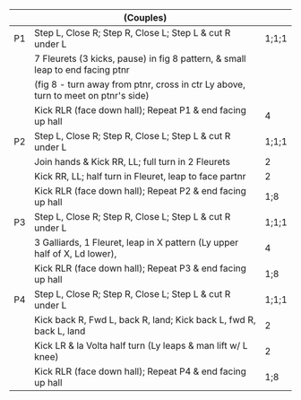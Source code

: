 ||(Couples)||
|-----|----|-----|
|P1| Step L, Close R; Step R, Close L; Step L & cut  R under L |1;1;1|
||7 Fleurets (3 kicks, pause) in fig 8 pattern, & small leap to end facing ptnr||
||(fig 8 - turn away from ptnr, cross in ctr Ly above, turn to meet on ptnr's side)||
||Kick RLR (face down hall); Repeat P1 & end facing up hall|4|
|P2| Step L, Close R; Step R, Close L; Step L & cut  R under L|1;1;1|
||Join hands & Kick RR, LL; full turn in 2 Fleurets|2|
||Kick RR, LL; half turn in Fleuret, leap to face partnr|2|
||Kick RLR (face down hall); Repeat P2 & end facing up hall|1;8|
|P3| Step L, Close R; Step R, Close L; Step L & cut  R under L |1;1;1|
||3 Galliards, 1 Fleuret, leap in X pattern (Ly upper half of X, Ld lower), |4|
||Kick RLR (face down hall); Repeat P3 & end facing up hall|1;8|
|P4| Step L, Close R; Step R, Close L; Step L & cut  R under L |1;1;1|
||Kick back R, Fwd L, back R, land; Kick back L, fwd R, back L, land|2|
||Kick LR & la Volta half turn (Ly leaps & man lift w/ L knee)|2|
||Kick RLR (face down hall); Repeat P4 & end facing up hall|1;8|
